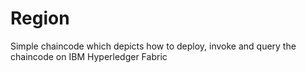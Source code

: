 # Region

Simple chaincode which depicts how to deploy, invoke and query the chaincode on IBM Hyperledger Fabric
